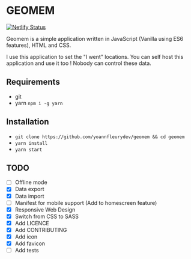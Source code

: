 # GEOMEM

[![Netlify Status](https://api.netlify.com/api/v1/badges/d1fc834d-7d6b-4ef2-8bbf-b429e1a2d78b/deploy-status)](https://app.netlify.com/sites/geomem/deploys)

Geomem is a simple application written in JavaScript (Vanilla using ES6 
features), HTML and CSS.

I use this application to set the "I went" locations. You can self host this 
application and use it too ! Nobody can control these data.

## Requirements

* git
* yarn `npm i -g yarn`

## Installation

* `git clone https://github.com/yoannfleurydev/geomem && cd geomem`
* `yarn install`
* `yarn start`

## TODO

* [ ] Offline mode
* [x] Data export
* [x] Data import
* [ ] Manifest for mobile support (Add to homescreen feature)
* [x] Responsive Web Design
* [x] Switch from CSS to SASS
* [x] Add LICENCE
* [x] Add CONTRIBUTING
* [x] Add icon
* [x] Add favicon
* [ ] Add tests
